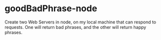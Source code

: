 # goodBadPhrase-node
Create two Web Servers in node, on my local machine that can respond to requests.  One will return bad phrases, and the other will return happy phrases.
